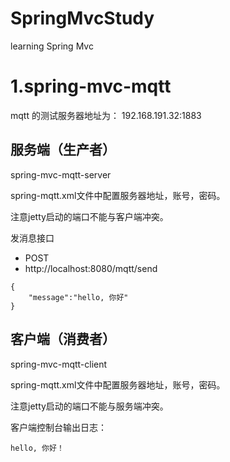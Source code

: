 # SpringMvcStudy

learning Spring Mvc

# 1.spring-mvc-mqtt

mqtt 的测试服务器地址为： 192.168.191.32:1883

## 服务端（生产者）

spring-mvc-mqtt-server

spring-mqtt.xml文件中配置服务器地址，账号，密码。

注意jetty启动的端口不能与客户端冲突。

发消息接口

- POST
- http://localhost:8080/mqtt/send

```
{
	"message":"hello, 你好"
}
```



## 客户端（消费者）

spring-mvc-mqtt-client

spring-mqtt.xml文件中配置服务器地址，账号，密码。

注意jetty启动的端口不能与服务端冲突。

客户端控制台输出日志：

```
hello, 你好！
```



